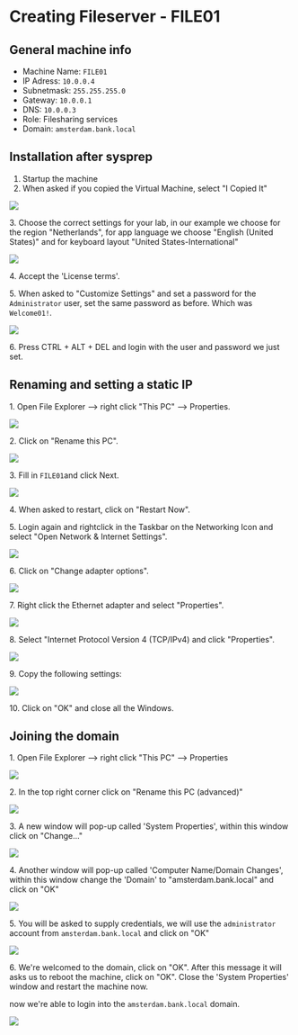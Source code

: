 # Creating Fileserver - FILE01

## General machine info

* Machine Name: `FILE01`
* IP Adress: `10.0.0.4`
* Subnetmask: `255.255.255.0`
* Gateway: `10.0.0.1`
* DNS: `10.0.0.3`
* Role: Filesharing services
* Domain: `amsterdam.bank.local`

## Installation after sysprep

1. Startup the machine
2. When asked if you copied the Virtual Machine, select "I Copied It"

![](<../../.gitbook/assets/afbeelding (103) (2) (4).png>)

3\. Choose the correct settings for your lab, in our example we choose for the region "Netherlands", for app language we choose "English (United States)" and for keyboard layout "United States-International"

![](<../../.gitbook/assets/afbeelding (1) (1) (1) (2).png>)

4\. Accept the 'License terms'.

5\. When asked to "Customize Settings" and set a password for the `Administrator` user, set the same password as before. Which was `Welcome01!`.

![](<../../.gitbook/assets/afbeelding (104).png>)

6\. Press CTRL + ALT + DEL and login with the user and password we just set.

## Renaming and setting a static IP

1\. Open File Explorer --> right click "This PC" --> Properties.

![](<../../.gitbook/assets/afbeelding (29) (2) (2).png>)

2\. Click on "Rename this PC".

![](<../../.gitbook/assets/afbeelding (79).png>)

3\. Fill in `FILE01`and click Next.

![](<../../.gitbook/assets/afbeelding (47).png>)

4\. When asked to restart, click on "Restart Now".

5\. Login again and rightclick in the Taskbar on the Networking Icon and select "Open Network & Internet Settings".

![](<../../.gitbook/assets/afbeelding (109) (2).png>)

6\. Click on "Change adapter options".

![](<../../.gitbook/assets/afbeelding (20).png>)

7\. Right click the Ethernet adapter and select "Properties".

![](<../../.gitbook/assets/afbeelding (102) (2).png>)

8\. Select "Internet Protocol Version 4 (TCP/IPv4) and click "Properties".

![](<../../.gitbook/assets/afbeelding (112) (2).png>)

9\. Copy the following settings:

![](<../../.gitbook/assets/afbeelding (106).png>)

10\. Click on "OK" and close all the Windows.

## Joining the domain

1\. Open File Explorer --> right click "This PC" --> Properties

![](<../../.gitbook/assets/afbeelding (6) (2).png>)

2\. In the top right corner click on "Rename this PC (advanced)"

![](<../../.gitbook/assets/afbeelding (1).png>)

3\. A new window will pop-up called 'System Properties', within this window click on "Change..."

![](<../../.gitbook/assets/afbeelding (17) (2).png>)

4\. Another window will pop-up called 'Computer Name/Domain Changes', within this window change the 'Domain' to "amsterdam.bank.local" and click on "OK"

![](<../../.gitbook/assets/afbeelding (9) (1).png>)

5\. You will be asked to supply credentials, we will use the `administrator` account from `amsterdam.bank.local` and click on "OK"

![](<../../.gitbook/assets/afbeelding (19) (1).png>)

6\. We're welcomed to the domain, click on "OK". After this message it will asks us to reboot the machine, click on "OK". Close the 'System Properties' window and restart the machine now.

now we're able to login into the `amsterdam.bank.local` domain.

![](<../../.gitbook/assets/afbeelding (4) (2).png>)
